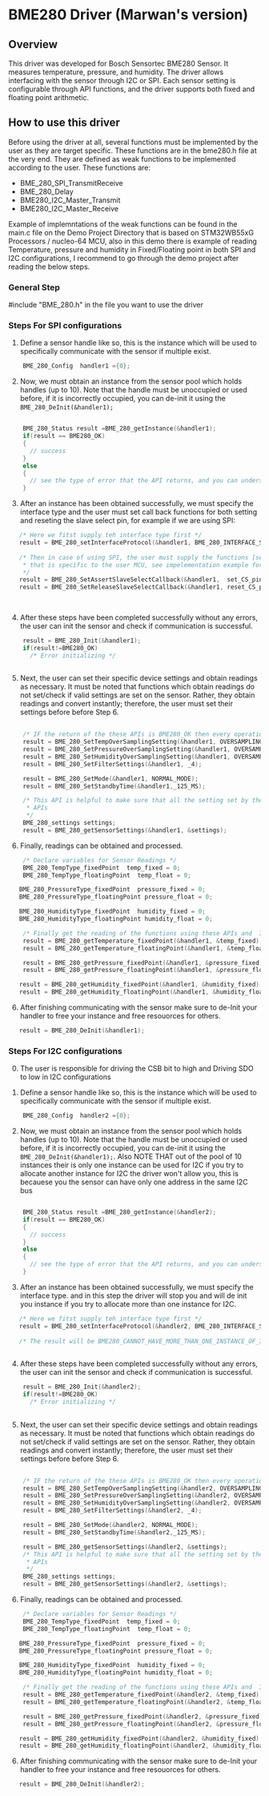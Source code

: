 # BME280 Driver (Marwan's version)

## Overview

This driver was developed for Bosch Sensortec BME280 Sensor. It measures temperature, pressure, and humidity. The driver allows interfacing with the sensor through I2C or SPI. Each sensor setting is configurable through API functions, and the driver supports both fixed and floating point arithmetic.

## How to use this driver

Before using the driver at all, several functions must be implemented by the user as they are target specific. These functions are in the bme280.h file at the very end. They are defined as weak functions to be implemented according to the user.
These functions are:
  - BME_280_SPI_TransmitReceive
  - BME_280_Delay
  - BME280_I2C_Master_Transmit
  - BME280_I2C_Master_Receive

Example of implemntations of the weak functions can be found in the main.c file on the Demo Project Directory that is based on  STM32WB55xG Processors / nucleo-64 MCU, also in this demo there is example of reading Temperature, pressure and humidity in Fixed/Floating point in both SPI and I2C configurations, I recommend to go through the demo project after reading the below steps.

### General Step 
#include "BME_280.h" in the file you want to use the driver

### Steps For SPI configurations 
1. Define a sensor handle like so, this is the instance which will be used to specifically communicate with the sensor if multiple exist.
``` C
	BME_280_Config  handler1 ={0};
```

2. Now, we must obtain an instance from the sensor pool which holds handles (up to 10). Note that the handle must be unoccupied or used before, if it is incorrectly occupied, you can de-init it using the ```BME_280_DeInit(&handler1);```

``` C

	BME_280_Status result =BME_280_getInstance(&handler1);
	if(result == BME280_OK)
	{
	  // success
	}
	else
	{
	  // see the type of error that the API returns, and you can understand the error from the error name returned
	}

```
3. After an instance has been obtained successfully, we must specify the interface type and the user must set call back functions for both setting and reseting the slave select pin, for example if we are using SPI:

```C
   /* Here we fitst supply teh interface type first */
   result = BME_280_setInterfaceProtocol(&handler1, BME_280_INTERFACE_SPI);
   
   /* Then in case of using SPI, the user must supply the functions [set_CS_pin,reset_CS_pin]  that control the slave select pin 
    * that is specific to the user MCU, see impelementation example for these call back in Demo project folder.
    */ 
   result = BME_280_SetAssertSlaveSelectCallback(&handler1,  set_CS_pin);
   result = BME_280_SetReleaseSlaveSelectCallback(&handler1, reset_CS_pin);
   
  
```
4. After these steps have been completed successfully without any errors, the user can init the sensor and check if communication is successful.

```C
	result = BME_280_Init(&handler1);
	if(result!=BME280_OK)
	  /* Error initializing */
  
```
5. Next, the user can set their specific device settings and obtain readings as necessary. It must be noted that functions which obtain readings do not set/check if valid settings are set on the sensor. Rather, they obtain readings and convert instantly; therefore, the user must set their settings before before Step 6.
```C
    
    /* IF the return of the these APIs is BME280_OK then every operation is done successfully */
    result = BME_280_SetTempOverSamplingSetting(&handler1, OVERSAMPLING_2);
    result = BME_280_SetPressureOverSamplingSetting(&handler1, OVERSAMPLING_4);
    result = BME_280_SetHumidityOverSamplingSetting(&handler1, OVERSAMPLING_8);   
    result = BME_280_SetFilterSettings(&handler1, _4);

    result = BME_280_SetMode(&handler1, NORMAL_MODE);
    result = BME_280_SetStandbyTime(&handler1,_125_MS);

    /* This API is helpful to make sure that all the setting set by the user is successfully set, also the user can rely on the status return of each of the above     
     * APIs 
     */
    BME_280_settings settings;
    result = BME_280_getSensorSettings(&handler1, &settings);
```
6. Finally, readings can be obtained and processed.

```C		
    /* Declare variables for Sensor Readings */
    BME_280_TempType_fixedPoint  temp_fixed = 0;
    BME_280_TempType_floatingPoint  temp_float = 0;

   BME_280_PressureType_fixedPoint  pressure_fixed = 0;
   BME_280_PressureType_floatingPoint pressure_float = 0;

   BME_280_HumidityType_fixedPoint  humidity_fixed = 0;
   BME_280_HumidityType_floatingPoint humidity_float = 0;

    /* Finally get the reading of the functions using these APIs and  If the return of the these APIs is BME280_OK then every operation is done successfully */
    result = BME_280_getTemperature_fixedPoint(&handler1, &temp_fixed);
    result = BME_280_getTemperature_floatingPoint(&handler1, &temp_float);

    result = BME_280_getPressure_fixedPoint(&handler1, &pressure_fixed);
    result = BME_280_getPressure_floatingPoint(&handler1, &pressure_float);

   result = BME_280_getHumidity_fixedPoint(&handler1, &humidity_fixed);
   result = BME_280_getHumidity_floatingPoint(&handler1, &humidity_float);

```
6. After finishing communicating with the sensor make sure to de-Init your handler to free your instance and free resouorces for others.

```C		
   result = BME_280_DeInit(&handler1);
```

### Steps For I2C configurations

0. The user is responsible for driving the CSB bit to high and Driving SDO to low in I2C configurations 

1. Define a sensor handle like so, this is the instance which will be used to specifically communicate with the sensor if multiple exist.
``` C
	BME_280_Config  handler2 ={0};
```

2. Now, we must obtain an instance from the sensor pool which holds handles (up to 10). Note that the handle must be unoccupied or used before, if it is incorrectly occupied, you can de-init it using the ```BME_280_DeInit(&handler1);```. Also NOTE THAT out of the pool of 10 instances their is only one instance can be used for I2C if you try to allocate another instance for I2C the driver won't allow you, this is becauese you the sensor can have only one address in the same I2C bus

``` C

	BME_280_Status result =BME_280_getInstance(&handler2);
	if(result == BME280_OK)
	{
	  // success
	}
	else
	{
	  // see the type of error that the API returns, and you can understand the error from the error name returned
	}

```
3. After an instance has been obtained successfully, we must specify the interface type. and in this step the driver will stop you and will de init you instance if  you try to allocate more than one instance for I2C.

```C
   /* Here we fitst supply teh interface type first */
   result = BME_280_setInterfaceProtocol(&handler2, BME_280_INTERFACE_SPI);
   
   /* The result will be BME280_CANNOT_HAVE_MORE_THAN_ONE_INSTANCE_OF_I2C if the user violate the above constrain about I2C */
  
```
4. After these steps have been completed successfully without any errors, the user can init the sensor and check if communication is successful.

```C
	result = BME_280_Init(&handler2);
	if(result!=BME280_OK)
	  /* Error initializing */
  
```
5. Next, the user can set their specific device settings and obtain readings as necessary. It must be noted that functions which obtain readings do not set/check if valid settings are set on the sensor. Rather, they obtain readings and convert instantly; therefore, the user must set their settings before before Step 6.
```C
    
    /* IF the return of the these APIs is BME280_OK then every operation is done successfully */
	result = BME_280_SetTempOverSamplingSetting(&handler2, OVERSAMPLING_2);
	result = BME_280_SetPressureOverSamplingSetting(&handler2, OVERSAMPLING_4);
	result = BME_280_SetHumidityOverSamplingSetting(&handler2, OVERSAMPLING_8);
	result = BME_280_SetFilterSettings(&handler2, _4);

	result = BME_280_SetMode(&handler2, NORMAL_MODE);
	result = BME_280_SetStandbyTime(&handler2,_125_MS);

	result = BME_280_getSensorSettings(&handler2, &settings);
    /* This API is helpful to make sure that all the setting set by the user is successfully set, also the user can rely on the status return of each of the above     
     * APIs 
     */
    BME_280_settings settings;
    result = BME_280_getSensorSettings(&handler2, &settings);
```
6. Finally, readings can be obtained and processed.

```C		
    /* Declare variables for Sensor Readings */
    BME_280_TempType_fixedPoint  temp_fixed = 0;
    BME_280_TempType_floatingPoint  temp_float = 0;

   BME_280_PressureType_fixedPoint  pressure_fixed = 0;
   BME_280_PressureType_floatingPoint pressure_float = 0;

   BME_280_HumidityType_fixedPoint  humidity_fixed = 0;
   BME_280_HumidityType_floatingPoint humidity_float = 0;

    /* Finally get the reading of the functions using these APIs and  If the return of the these APIs is BME280_OK then every operation is done successfully */
    result = BME_280_getTemperature_fixedPoint(&handler2, &temp_fixed);
    result = BME_280_getTemperature_floatingPoint(&handler2, &temp_float);

    result = BME_280_getPressure_fixedPoint(&handler2, &pressure_fixed);
    result = BME_280_getPressure_floatingPoint(&handler2, &pressure_float);

   result = BME_280_getHumidity_fixedPoint(&handler2, &humidity_fixed);
   result = BME_280_getHumidity_floatingPoint(&handler2, &humidity_float);

```
6. After finishing communicating with the sensor make sure to de-Init your handler to free your instance and free resouorces for others.

```C		
   result = BME_280_DeInit(&handler2);
```
